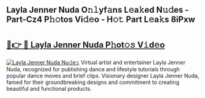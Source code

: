 ## Layla Jenner Nuda O𝚗𝚕yf𝚊ns L𝚎a𝚔ed N𝚞𝚍es - Part-Cz4 P𝚑𝚘tos Vi𝚍𝚎o - H𝚘𝚝 Part L𝚎a𝚔s 8iPxw

# <h2><a href="http://kf77dqd.oniu.top/?m=Layla+Jenner+Nuda">🔗👉 🔴 Layla Jenner Nuda P𝚑ot𝚘𝚜 V𝚒d𝚎o</a></h2>

[![Layla Jenner Nuda Nu𝚍e𝚜](https://i.imgur.com/0qMVB7G.gif)](http://kf77dqd.oniu.top/?m=Layla+Jenner+Nuda)
Virtual artist and entertainer Layla Jenner Nuda, recognized for publishing dance and lifestyle tutorials through popular dance moves and brief clips. Visionary designer Layla Jenner Nuda, famed for their groundbreaking designs and commitment to creating beautiful and functional products.  
